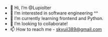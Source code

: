 - 👋 Hi, I’m @LupioIter
- 👀 I’m interested in software engineering ^^
- 🌱 I’m currently learning frontend and Python.
- 💞️ I’m looking to collaborate!
- 📫 How to reach me - skyuii389@gmail.com

<!---
LupioIter/LupioIter is a ✨ special ✨ repository because its `README.md` (this file) appears on your GitHub profile.
You can click the Preview link to take a look at your changes.
--->
